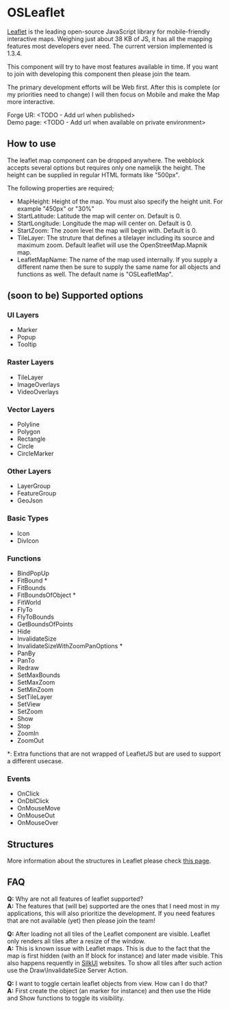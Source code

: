 # OSLeaflet

[Leaflet](https://leafletjs.com/) is the leading open-source JavaScript library for mobile-friendly interactive maps. Weighing just about 38 KB of JS, it has all the mapping features most developers ever need. The current version implemented is 1.3.4.

This component will try to have most features available in time. If you want to join with developing this component then please join the team.

The primary development efforts will be Web first. After this is complete (or my priorities need to change) I will then focus on Mobile and make the Map more interactive.

Forge UR: <TODO - Add url when published>  
Demo page: <TODO - Add url when available on private environment>

## How to use

The leaflet map component can be dropped anywhere. The webblock accepts several options but requires only one namelijk the height. The height can be supplied in regular HTML formats like "500px".

The following properties are required;

- MapHeight: Height of the map. You must also specify the height unit. For example "450px" or "30%"
- StartLatitude: Latitude the map will center on. Default is 0.
- StartLongitude: Longitude the map will center on. Default is 0.
- StartZoom: The zoom level the map will begin with. Default is 0.
- TileLayer: The struture that defines a tilelayer including its source and maximum zoom. Default leaflet will use the OpenStreetMap.Mapnik map.
- LeafletMapName: The name of the map used internally. If you supply a different name then be sure to supply the same name for all objects and functions as well. The default name is "OSLeafletMap".

## (soon to be) Supported options

### UI Layers

- Marker
- Popup
- Tooltip

### Raster Layers

- TileLayer
- ImageOverlays
- VideoOverlays

### Vector Layers

- Polyline
- Polygon
- Rectangle
- Circle
- CircleMarker

### Other Layers

- LayerGroup
- FeatureGroup
- GeoJson

### Basic Types

- Icon
- DivIcon

### Functions

- BindPopUp
- FitBound \*
- FitBounds
- FitBoundsOfObject \*
- FitWorld
- FlyTo
- FlyToBounds
- GetBoundsOfPoints
- Hide
- InvalidateSize
- InvalidateSizeWithZoomPanOptions \*
- PanBy
- PanTo
- Redraw
- SetMaxBounds
- SetMaxZoom
- SetMinZoom
- SetTileLayer
- SetView
- SetZoom
- Show
- Stop
- ZoomIn
- ZoomOut

\*: Extra functions that are not wrapped of LeafletJS but are used to support a different usecase.

### Events

- OnClick
- OnDblClick
- OnMouseMove
- OnMouseOut
- OnMouseOver

## Structures

More information about the structures in Leaflet please check [this page](Structures.md).

## FAQ

**Q:** Why are not all features of leaflet supported?  
**A:** The features that (will be) supported are the ones that I need most in my applications, this will also prioritize the development. If you need features that are not available (yet) then please join the team!

**Q:** After loading not all tiles of the Leaflet component are visible. Leaflet only renders all tiles after a resize of the window.  
**A:** This is known issue with Leaflet maps. This is due to the fact that the map is first hidden (with an If block for instance) and later made visible. This also happens requently in [SilkUI](https://silkui.outsystems.com/) websites. To show all tiles after such action use the Draw\InvalidateSize Server Action.

**Q:** I want to toggle certain leaflet objects from view. How can I do that?  
**A:** First create the object (an marker for instance) and then use the Hide and Show functions to toggle its visibility.

